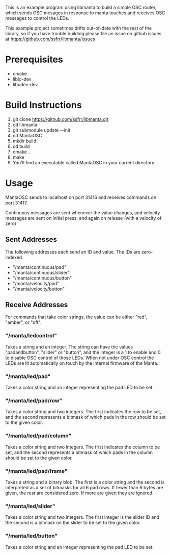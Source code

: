 This is an example program using libmanta to build a simple OSC router,
which sends OSC mesages in response to manta touches and receives OSC
messages to control the LEDs.


This example project sometimes drifts out-of-date with the rest of the
library, so if you have trouble building please file an issue on github
issues at https://github.com/ssfrr/libmanta/issues

Prerequisites
=============

* cmake
* liblo-dev
* libudev-dev


Build Instructions
==================

1. git clone https://github.com/ssfrr/libmanta.git
2. cd libmanta
3. git submodule update --init
4. cd MantaOSC
5. mkdir build
6. cd build
7. cmake ..
8. make
9. You'll find an executable called MantaOSC in your current directory

Usage
=====

MantaOSC sends to localhost on port 31416 and receives commands on port
31417.

Continuous messages are sent whenever the value changes, and velocity
messages are sent on initial press, and again on release (with a
velocity of zero)

Sent Addresses
--------------

The following addresses each send an ID and value. The IDs are
zero-indexed.

* "/manta/continuous/pad"
* "/manta/continuous/slider"
* "/manta/continuous/button"
* "/manta/velocity/pad"
* "/manta/velocity/button"


Receive Addresses
-----------------

For commands that take color strings, the value can be either "red",
"amber", or "off".

### "/manta/ledcontrol"

Takes a string and an integer. The string can have the values
"padandbutton", "slider" or "button", and the integer is a 1 to enable
and 0 to disable OSC control of those LEDs. When not under OSC control
the LEDs are lit automatically on touch by the internal firmware of the
Manta.

### "/manta/led/pad"

Takes a color string and an integer representing the pad LED to be set.

### "/manta/led/pad/row"

Takes a color string and two integers. The first indicates the row to be
set, and the second represents a bitmask of which pads in the row should
be set to the given color.

### "/manta/led/pad/column"

Takes a color string and two integers. The first indicates the column to be
set, and the second represents a bitmask of which pads in the column should
be set to the given color.

### "/manta/led/pad/frame"

Takes a string and a binary blob. The first is a color string and the second is
interpreted as a set of bitmasks for all 6 pad rows. If fewer than 6 bytes are
given, the rest are considered zero. If more are given they are ignored.

### "/manta/led/slider"

Takes a color string and two integers. The first integer is the slider
ID and the second is a bitmask on the slider to be set to the given
color.

### "/manta/led/button"

Takes a color string and an integer representing the pad LED to be set.

